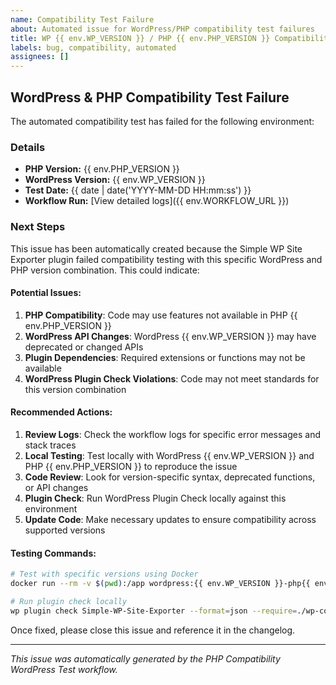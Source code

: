 ```yaml
---
name: Compatibility Test Failure
about: Automated issue for WordPress/PHP compatibility test failures
title: WP {{ env.WP_VERSION }} / PHP {{ env.PHP_VERSION }} Compatibility Test Failure
labels: bug, compatibility, automated
assignees: []
---
```


## WordPress & PHP Compatibility Test Failure

The automated compatibility test has failed for the following environment:

### Details

- **PHP Version:** {{ env.PHP_VERSION }}
- **WordPress Version:** {{ env.WP_VERSION }}
- **Test Date:** {{ date | date('YYYY-MM-DD HH:mm:ss') }}
- **Workflow Run:** [View detailed logs]({{ env.WORKFLOW_URL }})

### Next Steps

This issue has been automatically created because the Simple WP Site Exporter plugin failed compatibility testing with this specific WordPress and PHP version combination. This could indicate:

#### Potential Issues:
1. **PHP Compatibility**: Code may use features not available in PHP {{ env.PHP_VERSION }}
2. **WordPress API Changes**: WordPress {{ env.WP_VERSION }} may have deprecated or changed APIs
3. **Plugin Dependencies**: Required extensions or functions may not be available
4. **WordPress Plugin Check Violations**: Code may not meet standards for this version combination

#### Recommended Actions:

1. **Review Logs**: Check the workflow logs for specific error messages and stack traces
2. **Local Testing**: Test locally with WordPress {{ env.WP_VERSION }} and PHP {{ env.PHP_VERSION }} to reproduce the issue
3. **Code Review**: Look for version-specific syntax, deprecated functions, or API changes
4. **Plugin Check**: Run WordPress Plugin Check locally against this environment
5. **Update Code**: Make necessary updates to ensure compatibility across supported versions

#### Testing Commands:
```bash
# Test with specific versions using Docker
docker run --rm -v $(pwd):/app wordpress:{{ env.WP_VERSION }}-php{{ env.PHP_VERSION }}-apache

# Run plugin check locally
wp plugin check Simple-WP-Site-Exporter --format=json --require=./wp-content/plugins/plugin-check/cli.php
```

Once fixed, please close this issue and reference it in the changelog.

---

*This issue was automatically generated by the PHP Compatibility WordPress Test workflow.*
